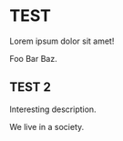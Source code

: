 # TEST

Lorem ipsum dolor sit amet!

Foo Bar Baz.

## TEST 2

Interesting description.

We live in a society.
